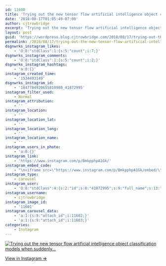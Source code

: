 ```yaml
---
id: 11600
title: 'Trying out the new tensor flow artificial intelligence object classification models when suddenly&#8230;'
date: '2018-08-17T01:05:49-07:00'
author: cjtrowbridge
excerpt: 'Trying out the new tensor flow artificial intelligence object classification models when suddenly...'
layout: post
guid: 'https://wordpress.blog.cjtrowbridge.com/2018/08/17/trying-out-the-new-tensor-flow-artificial-intelligence-object-classification-models-when-suddenly/'
permalink: /2018/08/17/trying-out-the-new-tensor-flow-artificial-intelligence-object-classification-models-when-suddenly/
dsgnwrks_instagram_likes:
    - 'O:8:"stdClass":1:{s:5:"count";i:7;}'
dsgnwrks_instagram_comments:
    - 'O:8:"stdClass":1:{s:5:"count";i:2;}'
dsgnwrks_instagram_hashtags:
    - 'a:0:{}'
instagram_created_time:
    - '1534493149'
dsgnwrks_instagram_id:
    - '1847784920655810980_41872995'
instagram_filter_used:
    - Normal
instagram_attribution:
    - ''
instagram_location:
    - ''
instagram_location_lat:
    - ''
instagram_location_long:
    - ''
instagram_location_name:
    - ''
instagram_users_in_photo:
    - 'a:0:{}'
instagram_link:
    - 'https://www.instagram.com/p/BmkpphpA1Gk/'
instagram_embed_code:
    - "\n<iframe src=\"https://www.instagram.com/p/BmkpphpA1Gk/embed/\" width=\"612\" height=\"710\" frameborder=\"0\" scrolling=\"no\" allowtransparency=\"true\" class=\"insta-image-embed\"></iframe>\n"
instagram_type:
    - carousel
instagram_user:
    - 'O:8:"stdClass":4:{s:2:"id";s:8:"41872995";s:9:"full_name";s:13:"CJ Trowbridge";s:15:"profile_picture";s:184:"https://scontent.cdninstagram.com/vp/0775d428d94dd24db966978e1f7c4c47/5CF4EA0B/t51.2885-19/s150x150/49719818_1996732167092496_2139941882996719616_n.jpg?_nc_ht=scontent.cdninstagram.com";s:8:"username";s:12:"cjtrowbridge";}'
instagram_username:
    - cjtrowbridge
instagram_image_id:
    - '11601'
instagram_carousel_data:
    - 'a:1:{s:9:"attach_id";i:11602;}'
    - 'a:1:{s:9:"attach_id";i:11603;}'
categories:
    - Instagram
---
```


[![Trying out the new tensor flow artificial intelligence object classification models when suddenly…](https://blog.cjtrowbridge.com/wp-content/uploads/2018/08/trying-out-the-new-tensor-3-3.jpg)](https://www.instagram.com/p/BmkpphpA1Gk/)

[View in Instagram ⇒](https://www.instagram.com/p/BmkpphpA1Gk/)